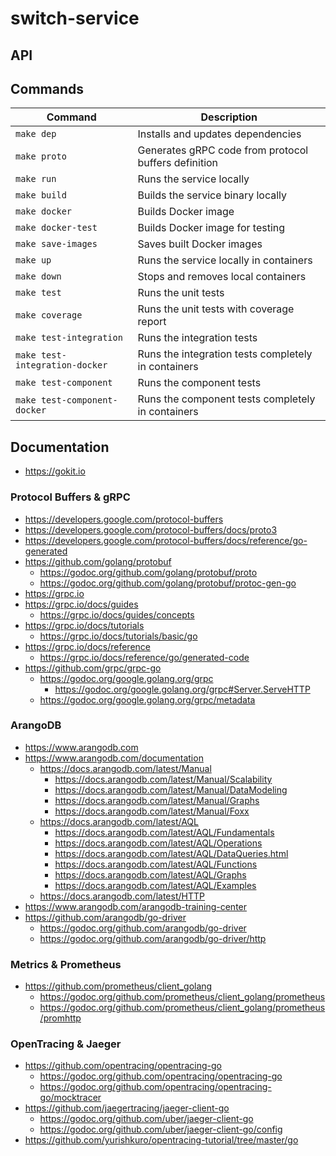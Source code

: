 # switch-service

## API

## Commands

| Command                        | Description                                          |
|--------------------------------|------------------------------------------------------|
| `make dep`                     | Installs and updates dependencies                    |
| `make proto`                   | Generates gRPC code from protocol buffers definition |
| `make run`                     | Runs the service locally                             |
| `make build`                   | Builds the service binary locally                    |
| `make docker`                  | Builds Docker image                                  |
| `make docker-test`             | Builds Docker image for testing                      |
| `make save-images`             | Saves built Docker images                            |
| `make up`                      | Runs the service locally in containers               |
| `make down`                    | Stops and removes local containers                   |
| `make test`                    | Runs the unit tests                                  |
| `make coverage`                | Runs the unit tests with coverage report             |
| `make test-integration`        | Runs the integration tests                           |
| `make test-integration-docker` | Runs the integration tests completely in containers  |
| `make test-component`          | Runs the component tests                             |
| `make test-component-docker`   | Runs the component tests completely in containers    |

## Documentation

  - https://gokit.io

### Protocol Buffers & gRPC

  - https://developers.google.com/protocol-buffers
  - https://developers.google.com/protocol-buffers/docs/proto3
  - https://developers.google.com/protocol-buffers/docs/reference/go-generated
  - https://github.com/golang/protobuf
    - https://godoc.org/github.com/golang/protobuf/proto
    - https://godoc.org/github.com/golang/protobuf/protoc-gen-go
  - https://grpc.io
  - https://grpc.io/docs/guides
    - https://grpc.io/docs/guides/concepts
  - https://grpc.io/docs/tutorials
    - https://grpc.io/docs/tutorials/basic/go
  - https://grpc.io/docs/reference
    - https://grpc.io/docs/reference/go/generated-code
  - https://github.com/grpc/grpc-go
    - https://godoc.org/google.golang.org/grpc
      - https://godoc.org/google.golang.org/grpc#Server.ServeHTTP
    - https://godoc.org/google.golang.org/grpc/metadata

### ArangoDB

  - https://www.arangodb.com
  - https://www.arangodb.com/documentation
    - https://docs.arangodb.com/latest/Manual
      - https://docs.arangodb.com/latest/Manual/Scalability
      - https://docs.arangodb.com/latest/Manual/DataModeling
      - https://docs.arangodb.com/latest/Manual/Graphs
      - https://docs.arangodb.com/latest/Manual/Foxx
    - https://docs.arangodb.com/latest/AQL
      - https://docs.arangodb.com/latest/AQL/Fundamentals
      - https://docs.arangodb.com/latest/AQL/Operations
      - https://docs.arangodb.com/latest/AQL/DataQueries.html
      - https://docs.arangodb.com/latest/AQL/Functions
      - https://docs.arangodb.com/latest/AQL/Graphs
      - https://docs.arangodb.com/latest/AQL/Examples
    - https://docs.arangodb.com/latest/HTTP
  - https://www.arangodb.com/arangodb-training-center
  - https://github.com/arangodb/go-driver
    - https://godoc.org/github.com/arangodb/go-driver
    - https://godoc.org/github.com/arangodb/go-driver/http

### Metrics & Prometheus

  - https://github.com/prometheus/client_golang
    - https://godoc.org/github.com/prometheus/client_golang/prometheus
    - https://godoc.org/github.com/prometheus/client_golang/prometheus/promhttp

### OpenTracing & Jaeger

  - https://github.com/opentracing/opentracing-go
    - https://godoc.org/github.com/opentracing/opentracing-go
    - https://godoc.org/github.com/opentracing/opentracing-go/mocktracer
  - https://github.com/jaegertracing/jaeger-client-go
    - https://godoc.org/github.com/uber/jaeger-client-go
    - https://godoc.org/github.com/uber/jaeger-client-go/config
  - https://github.com/yurishkuro/opentracing-tutorial/tree/master/go
